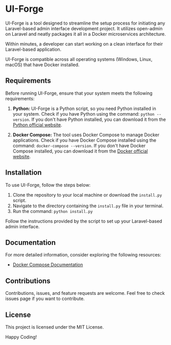 # UI-Forge

UI-Forge is a tool designed to streamline the setup process for initiating any Laravel-based admin interface development project. It utilizes open-admin on Laravel and neatly packages it all in a Docker microservices architecture.

Within minutes, a developer can start working on a clean interface for their Laravel-based application.

UI-Forge is compatible across all operating systems (Windows, Linux, macOS) that have Docker installed.

## Requirements

Before running UI-Forge, ensure that your system meets the following requirements:

1. **Python:** UI-Forge is a Python script, so you need Python installed in your system. Check if you have Python using the command: `python --version`. If you don't have Python installed, you can download it from the [Python official website](https://www.python.org/).

2. **Docker Compose:** The tool uses Docker Compose to manage Docker applications. Check if you have Docker Compose installed using the command: `docker-compose --version`. If you don't have Docker Compose installed, you can download it from the [Docker official website](https://docs.docker.com/compose/install/).

## Installation

To use UI-Forge, follow the steps below:

1. Clone the repository to your local machine or download the `install.py` script.
2. Navigate to the directory containing the `install.py` file in your terminal.
3. Run the command: `python install.py`

Follow the instructions provided by the script to set up your Laravel-based admin interface.

## Documentation

For more detailed information, consider exploring the following resources:

- [Docker Compose Documentation](https://docs.docker.com/compose/)

## Contributions

Contributions, issues, and feature requests are welcome. Feel free to check issues page if you want to contribute.

## License

This project is licensed under the MIT License.

Happy Coding!

